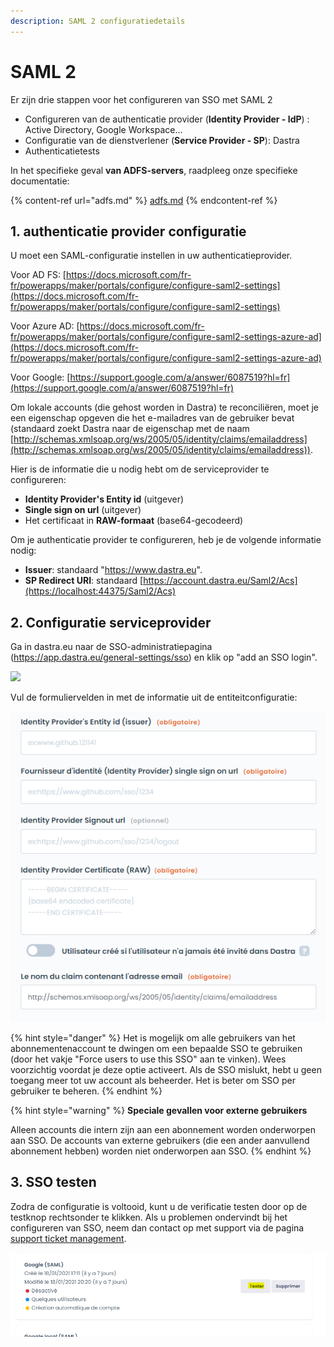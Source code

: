 ```yaml
---
description: SAML 2 configuratiedetails
---
```


# SAML 2

Er zijn drie stappen voor het configureren van SSO met SAML 2&#x20;

* Configureren van de authenticatie provider (**Identity Provider - IdP**) : Active Directory, Google Workspace...
* Configuratie van de dienstverlener (**Service Provider - SP**): Dastra
* Authenticatietests

In het specifieke geval **van ADFS-servers**, raadpleeg onze specifieke documentatie:&#x20;

{% content-ref url="adfs.md" %}
[adfs.md](adfs.md)
{% endcontent-ref %}

## 1. authenticatie provider configuratie

U moet een SAML-configuratie instellen in uw authenticatieprovider.

Voor AD FS: [https://docs.microsoft.com/fr-fr/powerapps/maker/portals/configure/configure-saml2-settings](https://docs.microsoft.com/fr-fr/powerapps/maker/portals/configure/configure-saml2-settings)

Voor Azure AD: [https://docs.microsoft.com/fr-fr/powerapps/maker/portals/configure/configure-saml2-settings-azure-ad](https://docs.microsoft.com/fr-fr/powerapps/maker/portals/configure/configure-saml2-settings-azure-ad)

Voor Google: [https://support.google.com/a/answer/6087519?hl=fr](https://support.google.com/a/answer/6087519?hl=fr)

Om lokale accounts (die gehost worden in Dastra) te reconciliëren, moet je een eigenschap opgeven die het e-mailadres van de gebruiker bevat (standaard zoekt Dastra naar de eigenschap met de naam [http://schemas.xmlsoap.org/ws/2005/05/identity/claims/emailaddress](http://schemas.xmlsoap.org/ws/2005/05/identity/claims/emailaddress)).

Hier is de informatie die u nodig hebt om de serviceprovider te configureren:&#x20;

* **Identity Provider's Entity id** (uitgever)
* **Single sign on url** (uitgever)
* Het certificaat in **RAW-formaat** (base64-gecodeerd)

Om je authenticatie provider te configureren, heb je de volgende informatie nodig:

* **Issuer**: standaard "https://www.dastra.eu".
* **SP Redirect URI**: standaard [https://account.dastra.eu/Saml2/Acs](https://localhost:44375/Saml2/Acs)

## 2. Configuratie serviceprovider

Ga in dastra.eu naar de SSO-administratiepagina (https://app.dastra.eu/general-settings/sso) en klik op "add an SSO login".

![](<../../..gitbook/assets/image (116).png>)

Vul de formuliervelden in met de informatie uit de entiteitconfiguratie:

![](<../../../.gitbook/assets/image (117).png>)

{% hint style="danger" %}
Het is mogelijk om alle gebruikers van het abonnementenaccount te dwingen om een bepaalde SSO te gebruiken (door het vakje "Force users to use this SSO" aan te vinken). Wees voorzichtig voordat je deze optie activeert. Als de SSO mislukt, hebt u geen toegang meer tot uw account als beheerder. Het is beter om SSO per gebruiker te beheren.
{% endhint %}

{% hint style="warning" %}
**Speciale gevallen voor externe gebruikers**

Alleen accounts die intern zijn aan een abonnement worden onderworpen aan SSO. De accounts van externe gebruikers (die een ander aanvullend abonnement hebben) worden niet onderworpen aan SSO.
{% endhint %}

## 3. SSO testen

Zodra de configuratie is voltooid, kunt u de verificatie testen door op de testknop rechtsonder te klikken. Als u problemen ondervindt bij het configureren van SSO, neem dan contact op met support via de pagina [support ticket management](https://app.dastra.eu/general-settings/support).

![](<../../../.gitbook/assets/image (121).png>)
